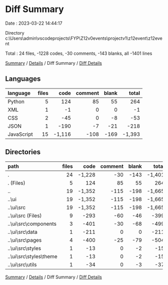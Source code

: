 # Diff Summary

Date : 2023-03-22 14:44:17

Directory c:\\Users\\admin\\vscodeprojects\\FYP\\Z12v0events\\projectv1\\z12event\\z12event

Total : 24 files,  -1228 codes, -30 comments, -143 blanks, all -1401 lines

[Summary](results.md) / [Details](details.md) / Diff Summary / [Diff Details](diff-details.md)

## Languages
| language | files | code | comment | blank | total |
| :--- | ---: | ---: | ---: | ---: | ---: |
| Python | 5 | 124 | 85 | 55 | 264 |
| XML | 1 | -1 | 0 | 0 | -1 |
| CSS | 2 | -45 | 0 | -8 | -53 |
| JSON | 1 | -190 | -7 | -21 | -218 |
| JavaScript | 15 | -1,116 | -108 | -169 | -1,393 |

## Directories
| path | files | code | comment | blank | total |
| :--- | ---: | ---: | ---: | ---: | ---: |
| . | 24 | -1,228 | -30 | -143 | -1,401 |
| . (Files) | 5 | 124 | 85 | 55 | 264 |
| .. | 19 | -1,352 | -115 | -198 | -1,665 |
| ..\\ui | 19 | -1,352 | -115 | -198 | -1,665 |
| ..\\ui\\src | 19 | -1,352 | -115 | -198 | -1,665 |
| ..\\ui\\src (Files) | 9 | -293 | -60 | -46 | -399 |
| ..\\ui\\src\\components | 3 | -401 | -30 | -68 | -499 |
| ..\\ui\\src\\data | 1 | -211 | 0 | 0 | -211 |
| ..\\ui\\src\\pages | 4 | -400 | -25 | -79 | -504 |
| ..\\ui\\src\\styles | 1 | -13 | 0 | -2 | -15 |
| ..\\ui\\src\\styles\\theme | 1 | -13 | 0 | -2 | -15 |
| ..\\ui\\src\\utils | 1 | -34 | 0 | -3 | -37 |

[Summary](results.md) / [Details](details.md) / Diff Summary / [Diff Details](diff-details.md)